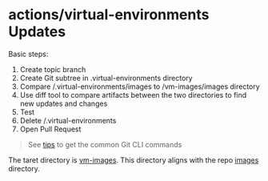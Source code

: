 # actions/virtual-environments Updates

Basic steps:

1. Create topic branch
2. Create Git subtree in .virtual-environments directory
3. Compare /.virtual-environments/images to /vm-images/images directory
4. Use diff tool to compare artifacts between the two directories to find new updates and changes
5. Test
6. Delete /.virtual-environments
7. Open Pull Request

> See [tips](./docs/tips.md#git-subtree) to get the common Git CLI commands

The taret directory is [vm-images](vm-images). This directory aligns with the repo [images](https://github.com/actions/virtual-environments/tree/main/images) directory.